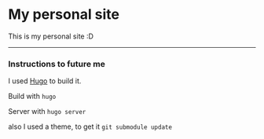 # My personal site

This is my personal site :D

---

### Instructions to future me

I used [Hugo](gohugo.io) to build it.

Build with `hugo`

Server with `hugo server`

also I used a theme, to get it `git submodule update`